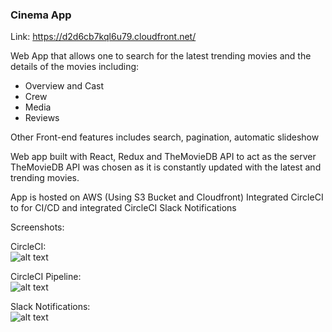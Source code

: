 ### Cinema App

Link: https://d2d6cb7kql6u79.cloudfront.net/

Web App that allows one to search for the latest trending movies and the details of the movies including:

- Overview and Cast
- Crew
- Media
- Reviews

Other Front-end features includes search, pagination, automatic slideshow

Web app built with React, Redux and TheMovieDB API to act as the server
TheMovieDB API was chosen as it is constantly updated with the latest and trending movies.

App is hosted on AWS (Using S3 Bucket and Cloudfront)
Integrated CircleCI to for CI/CD and integrated CircleCI Slack Notifications

Screenshots:

CircleCI:
<br/>
![alt text](https://github.com/zatkiller/Cinema-app/blob/develop/src/assets/CircleCI.png)
<br/>

CircleCI Pipeline:
<br/>
![alt text](https://github.com/zatkiller/Cinema-app/blob/develop/src/assets/CircleCI_Pipeline.png)
<br/>

Slack Notifications:
<br/>
![alt text](https://github.com/zatkiller/Cinema-app/blob/develop/src/assets/Slack_Notifications.png)
<br/>
